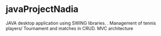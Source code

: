 # javaProjectNadia

JAVA desktop application using SWING libraries. . Management of tennis players/ Tournament and matches in CRUD. MVC architecture 
